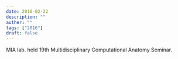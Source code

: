 ```yaml
---
date: 2016-02-22
description: ""
auther: ""
tags: ["2016"]
draft: false
---
```

MIA lab. held 19th Multidisciplinary Computational Anatomy Seminar.
<!--more-->
